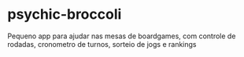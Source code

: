 # psychic-broccoli
Pequeno app para ajudar nas mesas de boardgames, com controle de rodadas, cronometro de turnos, sorteio de jogs e rankings
